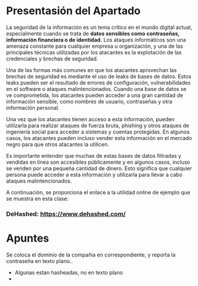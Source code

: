 # Presentasión del Apartado

La seguridad de la información es un tema crítico en el mundo digital actual, especialmente cuando se trata de __datos sensibles como contraseñas, información financiera o de identidad.__ Los ataques informáticos son una amenaza constante para cualquier empresa u organización, y una de las principales técnicas utilizadas por los atacantes es la explotación de las credenciales y brechas de seguridad.

Una de las formas más comunes en que los atacantes aprovechan las brechas de seguridad es mediante el uso de leaks de bases de datos. Estos leaks pueden ser el resultado de errores de configuración, vulnerabilidades en el software o ataques malintencionados. Cuando una base de datos se ve comprometida, los atacantes pueden acceder a una gran cantidad de información sensible, como nombres de usuario, contraseñas y otra información personal.

Una vez que los atacantes tienen acceso a esta información, pueden utilizarla para realizar ataques de fuerza bruta, phishing y otros ataques de ingeniería social para acceder a sistemas y cuentas protegidas. En algunos casos, los atacantes pueden incluso vender esta información en el mercado negro para que otros atacantes la utilicen.

Es importante entender que muchas de estas bases de datos filtradas y vendidas en línea son accesibles públicamente y en algunos casos, incluso se venden por una pequeña cantidad de dinero. Esto significa que cualquier persona puede acceder a esta información y utilizarla para llevar a cabo ataques malintencionados.

A continuación, se proporciona el enlace a la utilidad online de ejemplo que se muestra en esta clase:

### DeHashed: https://www.dehashed.com/

# Apuntes
Se coloca el dominio de la compañia en correspondiente, y reporta la contraseña en texto plano..
- Algunas estan hasheadas, no en texto plano
- 
